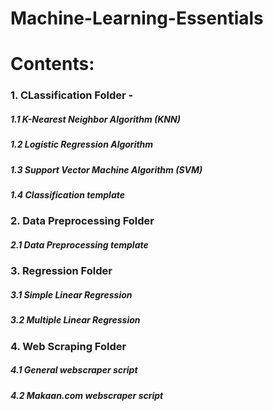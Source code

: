 # Machine-Learning-Essentials

# Contents: 
### 1. CLassification Folder - 
##### 1.1 K-Nearest Neighbor Algorithm (KNN)
##### 1.2 Logistic Regression Algorithm
##### 1.3 Support Vector Machine Algorithm (SVM) 
##### 1.4 Classification template 
### 2. Data Preprocessing Folder
##### 2.1 Data Preprocessing template
### 3. Regression Folder 
##### 3.1 Simple Linear Regression
##### 3.2 Multiple Linear Regression
### 4. Web Scraping Folder
##### 4.1 General webscraper script
##### 4.2 Makaan.com webscraper script
